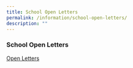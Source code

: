 ```yaml
---
title: School Open Letters
permalink: /information/school-open-letters/
description: ""
---
```

### **School Open Letters**

[Open Letters](/resources/open-letter/)